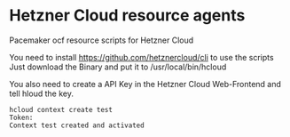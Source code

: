 # Hetzner Cloud resource agents

Pacemaker ocf resource scripts for Hetzner Cloud


You need to install https://github.com/hetznercloud/cli to use the scripts
Just download the Binary and put it to /usr/local/bin/hcloud

You also need to create a API Key in the Hetzner Cloud Web-Frontend and tell hloud the key. 

```
hcloud context create test
Token: 
Context test created and activated
```

